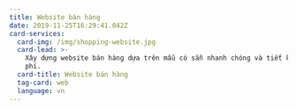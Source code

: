 ```yaml
---
title: Website bán hàng
date: 2019-11-25T16:29:41.042Z
card-services:
  card-img: /img/shopping-website.jpg
  card-lead: >-
    Xây dựng website bán hàng dựa trên mẫu có sẵn nhanh chóng và tiết kiệm chi
    phí.
  card-title: Website bán hàng
  tag-card: web
  language: vn
---
```


